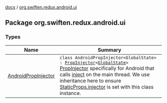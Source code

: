 [docs](../index.md) / [org.swiften.redux.android.ui](./index.md)

## Package org.swiften.redux.android.ui

### Types

| Name | Summary |
|---|---|
| [AndroidPropInjector](-android-prop-injector/index.md) | `class AndroidPropInjector<GlobalState> : `[`PropInjector`](../org.swiften.redux.ui/-prop-injector/index.md)`<`[`GlobalState`](-android-prop-injector/index.md#GlobalState)`>`<br>[PropInjector](../org.swiften.redux.ui/-prop-injector/index.md) specifically for Android that calls [inject](-android-prop-injector/inject.md) on the main thread. We use inheritance here to ensure [StaticProps.injector](../org.swiften.redux.ui/-static-props/injector.md) is set with this class instance. |
